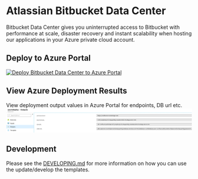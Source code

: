 # Atlassian Bitbucket Data Center

Bitbucket Data Center gives you uninterrupted access to Bitbucket with performance at scale, disaster recovery and instant scalability when hosting our applications in your Azure private cloud account.

## Deploy to Azure Portal

[![Deploy Bitbucket Data Center to Azure Portal](https://azuredeploy.net/deploybutton.png)](https://portal.azure.com/#create/Microsoft.Template/uri/https%3A%2F%2Fbitbucket.org%2Fatlassian%2Fatlassian-azure-deployment%2Fraw%2Fmaster%2Fbitbucket%2FmainTemplate.json)


## View Azure Deployment Results

View deployment output values in Azure Portal for endpoints, DB url etc.  
![Bitbucket Deployment Results](images/BitbucketDeploymentResults.png "Bitbucket Deployment Results")

## Development
Please see the [DEVELOPING.md](../DEVELOPING.md) for more information on how you can use the update/develop the templates.

